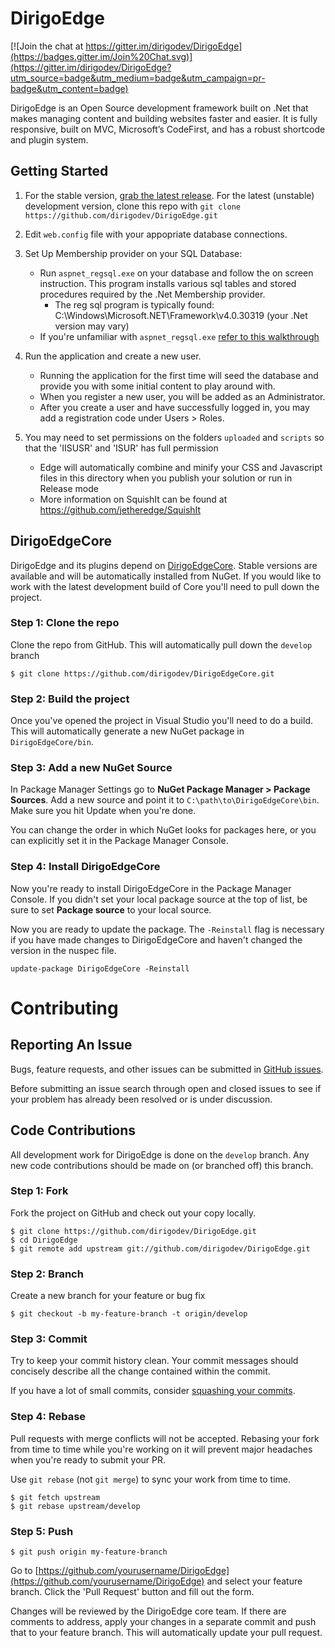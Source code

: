 # DirigoEdge

[![Join the chat at https://gitter.im/dirigodev/DirigoEdge](https://badges.gitter.im/Join%20Chat.svg)](https://gitter.im/dirigodev/DirigoEdge?utm_source=badge&utm_medium=badge&utm_campaign=pr-badge&utm_content=badge)

DirigoEdge is an Open Source development framework built on .Net that makes managing content and building websites faster and easier. It is fully responsive, built on MVC, Microsoft’s CodeFirst, and has a robust shortcode and plugin system.

## Getting Started

1. For the stable version, [grab the latest release](https://github.com/dirigodev/DirigoEdge/releases). For the latest (unstable) development version, clone this repo with `git clone https://github.com/dirigodev/DirigoEdge.git`

2. Edit `web.config` file with your appopriate database connections.
	
3. Set Up Membership provider on your SQL Database:	
	- Run `aspnet_regsql.exe` on your database and follow the on screen instruction. This program installs various sql tables and stored procedures required by the .Net Membership provider.
		- The reg sql program is typically found: C:\Windows\Microsoft.NET\Framework\v4.0.30319    (your .Net version may vary)
	- If you're unfamiliar with `aspnet_regsql.exe` [refer to this walkthrough](http://runtingsproper.blogspot.com/2009/08/using-aspnetregsql-via-command-line-to.html)
	
4. Run the application and create a new user.
	- Running the application for the first time will seed the database and provide you with some initial content to play around with.
	- When you register a new user, you will be added as an Administrator.
	- After you create a user and have successfully logged in, you may add a registration code under Users > Roles.

5. You may need to set permissions on the folders `uploaded` and `scripts` so that the 'IISUSR' and 'ISUR' has full permission
	- Edge will automatically combine and minify your CSS and Javascript files in this directory when you publish your solution or run in Release mode
	- More information on SquishIt can be found at https://github.com/jetheredge/SquishIt

## DirigoEdgeCore

DirigoEdge and its plugins depend on [DirigoEdgeCore](https://github.com/dirigodev/DirigoEdgeCore). Stable versions are available and will be automatically installed from NuGet. If you would like to work with the latest development build of Core you'll need to pull down the project.

### Step 1: Clone the repo
Clone the repo from GitHub. This will automatically pull down the `develop` branch

```
$ git clone https://github.com/dirigodev/DirigoEdgeCore.git
```

### Step 2: Build the project
Once you've opened the project in Visual Studio you'll need to do a build. This will automatically generate a new NuGet package in  `DirigoEdgeCore/bin`.

### Step 3: Add a new NuGet Source
In Package Manager Settings go to **NuGet Package Manager > Package Sources**. Add a new source and point it to `C:\path\to\DirigoEdgeCore\bin`. Make sure you hit Update when you're done.

You can change the order in which NuGet looks for packages here, or you can explicitly set it in the Package Manager Console.

### Step 4: Install DirigoEdgeCore
Now you're ready to install DirigoEdgeCore in the Package Manager Console. If you didn't set your local package source at the top of list, be sure to set **Package source** to your local source.

Now you are ready to update the package. The `-Reinstall` flag is necessary if you have made changes to DirigoEdgeCore and haven't changed the version in the nuspec file.
```
update-package DirigoEdgeCore -Reinstall
```

# Contributing

## Reporting An Issue

Bugs, feature requests, and other issues can be submitted in [GitHub issues](https://github.com/dirigodev/DirigoEdge/issues).

Before submitting an issue search through open and closed issues to see if your problem has already been resolved or is under discussion.

## Code Contributions

All development work for DirigoEdge is done on the `develop` branch. Any new code contributions should be made on (or branched off) this branch.

### Step 1: Fork
Fork the project on GitHub and check out your copy locally.

```
$ git clone https://github.com/dirigodev/DirigoEdge.git
$ cd DirigoEdge
$ git remote add upstream git://github.com/dirigodev/DirigoEdge.git
```

### Step 2: Branch

Create a new branch for your feature or bug fix

```
$ git checkout -b my-feature-branch -t origin/develop
```

### Step 3: Commit

Try to keep your commit history clean. Your commit messages should concisely describe all the change contained within the commit.

If you have a lot of small commits, consider [squashing your commits](http://davidwalsh.name/squash-commits-git).

### Step 4: Rebase

Pull requests with merge conflicts will not be accepted. Rebasing your fork from time to time while you're working on it will prevent major headaches when you're ready to submit your PR.

Use `git rebase` (not `git merge`) to sync your work from time to time.

```
$ git fetch upstream
$ git rebase upstream/develop
```

### Step 5: Push

```
$ git push origin my-feature-branch
```

Go to [https://github.com/yourusername/DirigoEdge](https://github.com/yourusername/DirigoEdge) and select your feature branch. Click the 'Pull Request' button and fill out the form.

Changes will be reviewed by the DirigoEdge core team. If there are comments to address, apply your changes in a separate commit and push that to your feature branch. This will automatically update your pull request.
